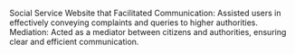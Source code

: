 Social Service Website that 
Facilitated Communication: Assisted users in effectively conveying complaints and queries to higher authorities.
Mediation: Acted as a mediator between citizens and authorities, ensuring clear and efficient communication.
